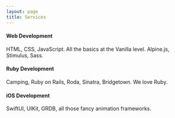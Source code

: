 ```yaml
---
layout: page
title: Services
---
```


<columns>
	<column>
		<h4>Web Development</h4>
	</column>
	<column>
		<p>HTML, CSS, JavaScript. All the basics at the Vanilla level. Alpine.js, Stimulus, Sass.</p>
	</column>
</columns>

<columns>
	<column>
		<h4>Ruby Development</h4>
	</column>
	<column>
		<p>Camping, Ruby on Rails, Roda, Sinatra, Bridgetown. We love Ruby.</p>
	</column>
</columns>

<columns>
	<column>
		<h4>iOS Development</h4>
	</column>
	<column>
		<p>SwiftUI, UIKit, GRDB, all those fancy animation frameworks.</p>
	</column>
</columns>
